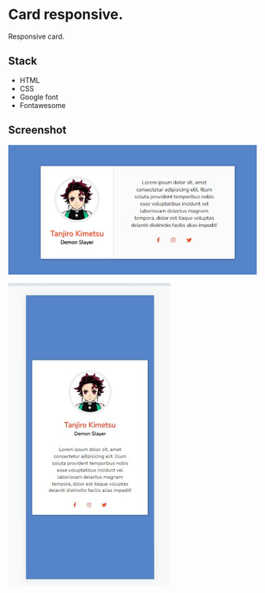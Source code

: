 # Card responsive.

Responsive card.

## Stack

* HTML
* CSS
* Google font
* Fontawesome

## Screenshot

![](screenshot1.jpg)

![](screenshot2.jpg)
